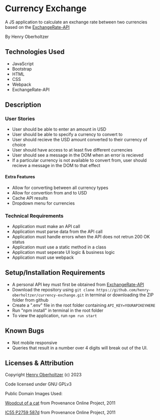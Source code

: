 # Currency Exchange

A JS application to calculate an exchange rate between two currencies based on the [ExchangeRate-API](https://exchangerate-api.com)

By Henry Oberholtzer

## Technologies Used

*   JavaScript
*   Bootstrap
*   HTML
*   CSS
*   Webpack
*   ExchangeRate-API

## Description

### User Stories

*   User should be able to enter an amount in USD
*   User should be able to specify a currency to convert to
*   User should recieve the USD amount converted to their currency of choice
*   User should have access to at least five different currencies
*   User should see a message in the DOM when an error is recieved
*   If a particular currency is not available to convert from, user should recieve a message in the DOM to that effect

#### Extra Features

*   Allow for converting between all currency types
*   Allow for convertion from and to USD
*   Cache API results
*   Dropdown menu for currencies

### Technical Requirements

*   Application must make an API call
*   Application must parse data from the API call
*   Application must handle errors when the API does not retrun 200 OK status
*   Application must use a static method in a class
*   Application must seperate UI logic & business logic
*   Application must use webpack

## Setup/Installation Requirements

*   A personal API key must first be obtained from [ExchangeRate-API](https://exchangerate-api.com)
* Download the repository using `git clone https://github.com/henry-oberholtzer/currency-exchange.git` in terminal or downloading the ZIP folder from github
* Create a ".env" file in the root folder containing `API_KEY=YOURAPIKEYHERE`
* Run "npm install" in terminal in the root folder
* To view the application, run `npm run start`

## Known Bugs

*   Not mobile responsive
*   Queries that result in a number over 4 digits will break out of the UI.

## Licenses & Attribution

Copyright [Henry Oberholtzer](https://www.henryoberholtzer.com/) (c) 2023

Code licensed under GNU GPLv3

Public Domain Images Used:

[Woodcut of a cat](https://www.flickr.com/photos/58558794@N07/5436866230) from Provenance Online Project, 2011

[IC55 P2759 587d](https://www.flickr.com/photos/58558794@N07/6927291684/) from Provenance Online Project, 2011